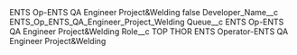 <?xml version="1.0" encoding="UTF-8"?>
<CustomMetadata xmlns="http://soap.sforce.com/2006/04/metadata" xmlns:xsi="http://www.w3.org/2001/XMLSchema-instance" xmlns:xsd="http://www.w3.org/2001/XMLSchema">
    <label>ENTS Op-ENTS QA Engineer Project&amp;Welding</label>
    <protected>false</protected>
    <values>
        <field>Developer_Name__c</field>
        <value xsi:type="xsd:string">ENTS_Op_ENTS_QA_Engineer_Project_Welding</value>
    </values>
    <values>
        <field>Queue__c</field>
        <value xsi:type="xsd:string">ENTS Op-ENTS QA Engineer Project&amp;Welding</value>
    </values>
    <values>
        <field>Role__c</field>
        <value xsi:type="xsd:string">TOP THOR ENTS Operator-ENTS QA Engineer Project&amp;Welding</value>
    </values>
</CustomMetadata>
